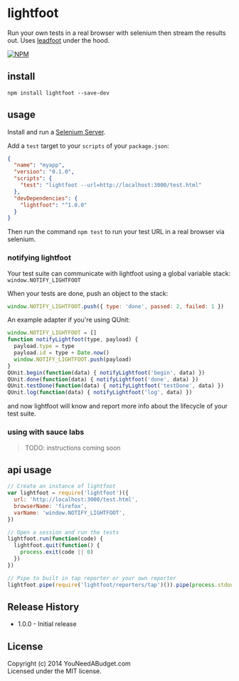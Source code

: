 # lightfoot

Run your own tests in a real browser with selenium then stream the results out. Uses [leadfoot](https://github.com/theintern/leadfoot) under the hood.

[![NPM](https://nodei.co/npm/lightfoot.png?downloads=true)](https://nodei.co/npm/lightfoot/)

## install

```shell
npm install lightfoot --save-dev
```

## usage

Install and run a [Selenium Server](http://www.seleniumhq.org/download/).

Add a `test` target to your `scripts` of your `package.json`:

```json
{
  "name": "myapp",
  "version": "0.1.0",
  "scripts": {
    "test": "lightfoot --url=http://localhost:3000/test.html"
  },
  "devDependencies": {
    "lightfoot": "^1.0.0"
  }
}
```

Then run the command `npm test` to run your test URL in a real browser via selenium.

### notifying lightfoot

Your test suite can communicate with lightfoot using a global variable stack: `window.NOTIFY_LIGHTFOOT`

When your tests are done, push an object to the stack:

```js
window.NOTIFY_LIGHTFOOT.push({ type: 'done', passed: 2, failed: 1 })
```

An example adapter if you're using QUnit:

```js
window.NOTIFY_LIGHTFOOT = []
function notifyLightfoot(type, payload) {
  payload.type = type
  payload.id = type + Date.now()
  window.NOTIFY_LIGHTFOOT.push(payload)
}
QUnit.begin(function(data) { notifyLightfoot('begin', data) })
QUnit.done(function(data) { notifyLightfoot('done', data) })
QUnit.testDone(function(data) { notifyLightfoot('testDone', data) })
QUnit.log(function(data) { notifyLightfoot('log', data) })
```

and now lightfoot will know and report more info about the lifecycle of your test suite.

### using with sauce labs

> TODO: instructions coming soon

## api usage

```js
// Create an instance of lightfoot
var lightfoot = require('lightfoot')({
  url: 'http://localhost:3000/test.html',
  browserName: 'firefox',
  varName: 'window.NOTIFY_LIGHTFOOT',
})

// Open a session and run the tests
lightfoot.run(function(code) {
  lightfoot.quit(function() {
    process.exit(code || 0)
  })
})

// Pipe to built in tap reporter or your own reporter
lightfoot.pipe(require('lightfoot/reporters/tap')()).pipe(process.stdout)
```

## Release History
* 1.0.0 - Initial release

## License
Copyright (c) 2014 YouNeedABudget.com  
Licensed under the MIT license.
